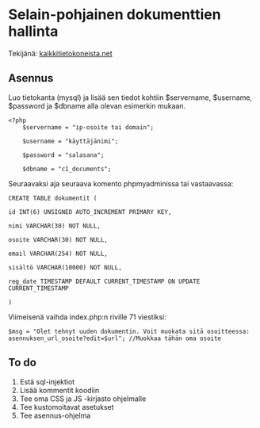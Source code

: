 ﻿# Selain-pohjainen dokumenttien hallinta

Tekijänä: [kaikkitietokoneista.net](https://kaikkitietokoneista.net)

## Asennus

Luo tietokanta (mysql) ja lisää sen tiedot kohtiin $servername, $username, $password ja $dbname alla olevan esimerkin mukaan.

    <?php
    	$servername = "ip-osoite tai domain";
        
        $username = "käyttäjänimi";
        
        $password = "salasana";
        
        $dbname = "c1_documents";

Seuraavaksi aja seuraava komento phpmyadminissa tai vastaavassa:

    CREATE TABLE dokumentit (
    
    id INT(6) UNSIGNED AUTO_INCREMENT PRIMARY KEY,
    
    nimi VARCHAR(30) NOT NULL,
    
    osoite VARCHAR(30) NOT NULL,
    
    email VARCHAR(254) NOT NULL,
    
    sisältö VARCHAR(10000) NOT NULL,
    
    reg_date TIMESTAMP DEFAULT CURRENT_TIMESTAMP ON UPDATE CURRENT_TIMESTAMP
    
    )

Viimeisenä vaihda index.php:n riville 71 viestiksi:

    $msg = "Olet tehnyt uuden dokumentin. Voit muokata sitä osoitteessa: asennuksen_url_osoite?edit=$url"; //Muokkaa tähän oma osoite

## To do

 1. Estä sql-injektiot
 2. Lisää kommentit koodiin
 3. Tee oma CSS ja JS -kirjasto ohjelmalle
 4. Tee kustomoitavat asetukset
 5. Tee asennus-ohjelma

